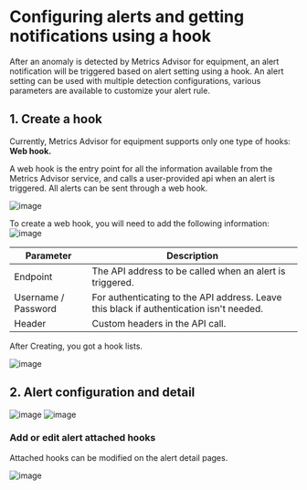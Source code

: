 # Configuring alerts and getting notifications using a hook
After an anomaly is detected by Metrics Advisor for equipment, an alert notification will be triggered based on alert setting using a hook. An alert setting can be used with multiple detection configurations, various parameters are available to customize your alert rule. 

## 1. Create a hook

Currently, Metrics Advisor for equipment supports only one type of hooks: **Web hook.** 

A web hook is the entry point for all the information available from the Metrics Advisor service, and calls a user-provided api when an alert is triggered. All alerts can be sent through a web hook.

![image](https://user-images.githubusercontent.com/36343326/176588851-4f6c3e5c-dfb7-4500-854b-07552cfb0689.png)


To create a web hook, you will need to add the following information:
![image](https://user-images.githubusercontent.com/36343326/176589224-644b7bf0-565f-4c38-aa7d-53ae9929aa98.png)


| Parameter           | Description                                                  |
| ------------------- | ------------------------------------------------------------ |
| Endpoint            | The API address to be called when an alert is triggered.     |
| Username / Password | For authenticating to the API address. Leave this black if authentication isn't needed. |
| Header              | Custom headers in the API call.                              |



After Creating, you got a hook lists.

![image](https://user-images.githubusercontent.com/36343326/176588951-7211f100-dfca-4732-9080-2fea67ecf374.png)

## 2. Alert configuration and detail

![image](https://user-images.githubusercontent.com/36343326/176591650-a9007c26-a009-4a30-8d06-d30a6f90bb47.png)
![image](https://user-images.githubusercontent.com/36343326/176591665-53329e17-851a-4ecd-bbe3-ab344d039561.png)

### Add or edit alert attached hooks

Attached hooks can be modified on the alert detail pages.

![image](https://user-images.githubusercontent.com/36343326/176591680-a4d31a3f-bd5b-49ca-9179-ac1c6806ffaf.png)
